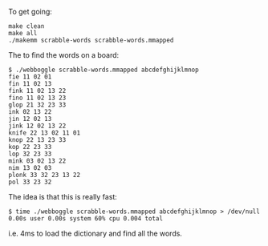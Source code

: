 To get going:

    make clean
    make all
    ./makemm scrabble-words scrabble-words.mmapped

The to find the words on a board:

    $ ./webboggle scrabble-words.mmapped abcdefghijklmnop
    fie 11 02 01
    fin 11 02 13
    fink 11 02 13 22
    fino 11 02 13 23
    glop 21 32 23 33
    ink 02 13 22
    jin 12 02 13
    jink 12 02 13 22
    knife 22 13 02 11 01
    knop 22 13 23 33
    kop 22 23 33
    lop 32 23 33
    mink 03 02 13 22
    nim 13 02 03
    plonk 33 32 23 13 22
    pol 33 23 32

The idea is that this is really fast:

    $ time ./webboggle scrabble-words.mmapped abcdefghijklmnop > /dev/null
    0.00s user 0.00s system 60% cpu 0.004 total

i.e. 4ms to load the dictionary and find all the words.
